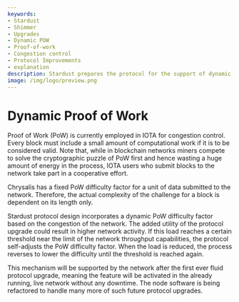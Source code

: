 ```yaml
---
keywords:
- Stardust
- Shimmer
- Upgrades
- Dynamic POW
- Proof-of-work
- Congestion control
- Protocol Improvements
- explanation
description: Stardust prepares the protocol for the support of dynamic proof-of-work.
image: /img/logo/preview.png
---
```


# Dynamic Proof of Work

Proof of Work (PoW) is currently employed in IOTA  for congestion control. Every block must include a small amount of
computational work if it is to be considered valid. Note that, while in blockchain networks miners compete to solve the
cryptographic puzzle of PoW first and hence wasting a huge amount of energy in the process, IOTA users who submit
blocks to the network take part in a cooperative effort.

Chrysalis has a fixed PoW difficulty factor for a unit of data submitted to the network. Therefore, the actual
complexity of the challenge for a block is dependent on its length only.

Stardust protocol design incorporates a dynamic PoW difficulty factor based on the congestion of the network. The added
utility of the protocol upgrade could result in higher network activity. If this load reaches a certain threshold near
the limit of the network throughput capabilities, the protocol self-adjusts the PoW difficulty factor.
When the load is reduced, the process reverses to lower the difficulty until the threshold is reached again.

This mechanism will be supported by the network after the first ever fluid protocol upgrade, meaning the feature will
be activated in the already running, live network without any downtime. The node software is being refactored to
handle many more of such future protocol upgrades.
